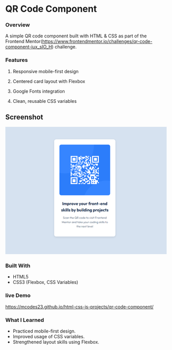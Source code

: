 # QR Code Component

### Overview

A simple QR code component built with HTML & CSS as part of the Frontend Mentor(https://www.frontendmentor.io/challenges/qr-code-component-iux_sIO_H)
challenge.

### Features

1. Responsive mobile-first design

2. Centered card layout with Flexbox

3. Google Fonts integration

4. Clean, reusable CSS variables

## Screenshot

![](./assets/qr-code-component.png)

### Built With

- HTML5
- CSS3 (Flexbox, CSS Variables)

### live Demo

https://mcodes23.github.io/html-css-js-projects/qr-code-component/

### What I Learned

- Practiced mobile-first design.
- Improved usage of CSS variables.
- Strengthened layout skills using Flexbox.
